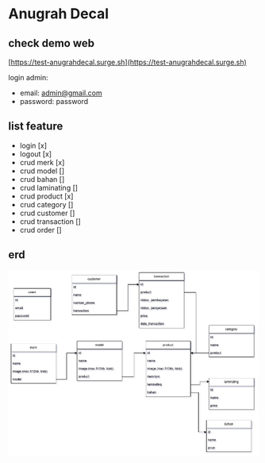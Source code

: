 # Anugrah Decal

## check demo web
[https://test-anugrahdecal.surge.sh](https://test-anugrahdecal.surge.sh)

login admin:
- email: admin@gmail.com
- password: password

## list feature

- login [x]
- logout [x]
- crud merk [x]
- crud model []
- crud bahan []
- crud laminating []
- crud product [x]
- crud category []
- crud customer []
- crud transaction []
- crud order []

## erd
![image](./anugrahdecal.jpg)